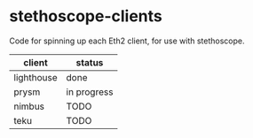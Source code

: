 # stethoscope-clients

Code for spinning up each Eth2 client, for use with stethoscope.

| client | status |
|---|---|
| lighthouse | done |
| prysm | in progress |
| nimbus | TODO |
| teku | TODO |